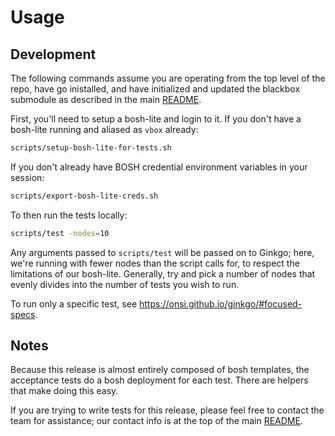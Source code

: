 # Usage

## Development
The following commands assume you are operating
from the top level of the repo, have go inistalled,
and have initialized and updated the blackbox submodule
as described in the main [README](../README.md).

First, you'll need to setup a bosh-lite and login to it.
If you don't have a bosh-lite running
and aliased as `vbox` already:
```sh
scripts/setup-bosh-lite-for-tests.sh
```

If you don't already have BOSH credential
environment variables in your session:
```sh
scripts/export-bosh-lite-creds.sh
```

To then run the tests locally:
```sh
scripts/test -nodes=10
```
Any arguments passed to `scripts/test`
will be passed on to Ginkgo;
here, we're running with fewer nodes than the script calls for,
to respect the limitations of our bosh-lite.
Generally, try and pick a number of nodes that evenly divides
into the number of tests you wish to run.

To run only a specific test,
see https://onsi.github.io/ginkgo/#focused-specs.

## Notes
Because this release is almost entirely composed of bosh templates,
the acceptance tests do a bosh deployment for each test.
There are helpers that make doing this easy.

If you are trying to write tests for this release,
please feel free to contact the team for assistance;
our contact info is at the top of the main [README](../README.md).
